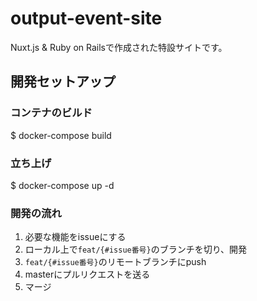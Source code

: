 # output-event-site
Nuxt.js & Ruby on Railsで作成された特設サイトです。

## 開発セットアップ
### コンテナのビルド
$ docker-compose build
### 立ち上げ
$ docker-compose up -d

### 開発の流れ
1. 必要な機能をissueにする
2. ローカル上で`feat/{#issue番号}`のブランチを切り、開発
3. `feat/{#issue番号}`のリモートブランチにpush
4. masterにプルリクエストを送る
5. マージ
